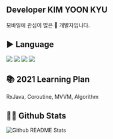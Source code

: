 
## Developer KIM YOON KYU
모바일에 관심이 많은 🐥 개발자입니다.

## ▶️ Language

<p>
  <img src="https://img.shields.io/badge/Java-007396?style=flat-square&logo=Java&logoColor=white"/></a>
  <img src="https://img.shields.io/badge/Kotlin-007396?style=flat-square&logo=Kotlin&logoColor=white"/></a>
  <img src="https://img.shields.io/badge/Python-3766AB?style=flat-square&logo=Python&logoColor=white"/></a>
  <img src="https://img.shields.io/badge/PHP-ffb13b?style=flat-square&logo=PHP&logoColor=white"/></a>
</p>

## 📚 2021 Learning Plan

RxJava, Coroutine, MVVM, Algorithm

## 🏳️‍🌈 Github Stats

![Github README Stats](https://github-readme-stats.vercel.app/api?username=hinos-repo&show_icons=true&theme=dracula)


